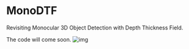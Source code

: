 # MonoDTF
Revisiting Monocular 3D Object Detection with Depth Thickness Field.




The code will come soon.
![img](https://github.com/QiuDeZhang/MonoDTF/blob/main/3D_boxes_video_2.gif)
